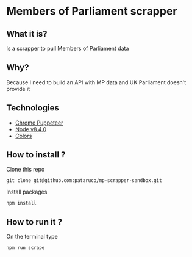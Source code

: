 # Members of Parliament scrapper

## What it is?
Is a scrapper to pull Members of Parliament data

## Why?
Because I need to build an API with MP data and UK Parliament doesn't provide it

## Technologies

* [Chrome Puppeteer](https://github.com/GoogleChrome/puppeteer)
* [Node v8.4.0](https://nodejs.org/)
* [Colors](https://github.com/Marak/colors.js)

## How to install ?

Clone this repo

`git clone git@github.com:pataruco/mp-scrapper-sandbox.git`

Install packages

`npm install`

## How to run it ?

On the terminal type

`npm run scrape`
